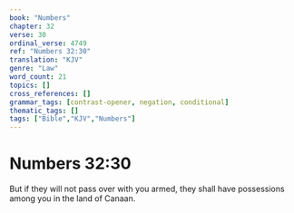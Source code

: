 ```yaml
---
book: "Numbers"
chapter: 32
verse: 30
ordinal_verse: 4749
ref: "Numbers 32:30"
translation: "KJV"
genre: "Law"
word_count: 21
topics: []
cross_references: []
grammar_tags: [contrast-opener, negation, conditional]
thematic_tags: []
tags: ["Bible","KJV","Numbers"]
---
```


# Numbers 32:30

But if they will not pass over with you armed, they shall have possessions among you in the land of Canaan.
